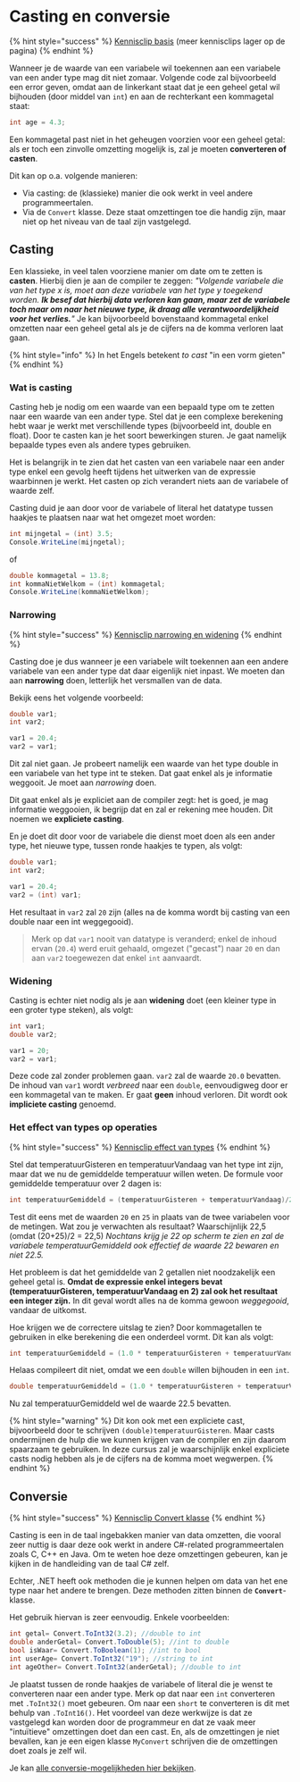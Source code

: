 # Casting en conversie

{% hint style="success" %}
[Kennisclip basis](https://youtu.be/EspjsQkxD3s) \(meer kennisclips lager op de pagina\)
{% endhint %}

Wanneer je de waarde van een variabele wil toekennen aan een variabele van een ander type mag dit niet zomaar. Volgende code zal bijvoorbeeld een error geven, omdat aan de linkerkant staat dat je een geheel getal wil bijhouden \(door middel van `int`\) en aan de rechterkant een kommagetal staat:

```csharp
int age = 4.3;
```

Een kommagetal past niet in het geheugen voorzien voor een geheel getal: als er toch een zinvolle omzetting mogelijk is, zal je moeten **converteren of casten**.

Dit kan op o.a. volgende manieren:

* Via casting: de \(klassieke\) manier die ook werkt in veel andere programmeertalen.
* Via de `Convert` klasse. Deze staat omzettingen toe die handig zijn, maar niet op het niveau van de taal zijn vastgelegd.

## Casting

Een klassieke, in veel talen voorziene manier om date om te zetten is **casten**. Hierbij dien je aan de compiler te zeggen: _"Volgende variabele die van het type x is, moet aan deze variabele van het type y toegekend worden. **Ik besef dat hierbij data verloren kan gaan, maar zet de variabele toch maar om naar het nieuwe type, ik draag alle verantwoordelijkheid voor het verlies.**"_ Je kan bijvoorbeeld bovenstaand kommagetal enkel omzetten naar een geheel getal als je de cijfers na de komma verloren laat gaan.

{% hint style="info" %}
In het Engels betekent _to cast_ "in een vorm gieten"
{% endhint %}

### Wat is casting

Casting heb je nodig om een waarde van een bepaald type om te zetten naar een waarde van een ander type. Stel dat je een complexe berekening hebt waar je werkt met verschillende types \(bijvoorbeeld int, double en float\). Door te casten kan je het soort bewerkingen sturen. Je gaat namelijk bepaalde types even als andere types gebruiken.

Het is belangrijk in te zien dat het casten van een variabele naar een ander type enkel een gevolg heeft tijdens het uitwerken van de expressie waarbinnen je werkt. Het casten op zich verandert niets aan de variabele of waarde zelf.

Casting duid je aan door voor de variabele of literal het datatype tussen haakjes te plaatsen naar wat het omgezet moet worden:

```csharp
int mijngetal = (int) 3.5;
Console.WriteLine(mijngetal);
```

of

```csharp
double kommagetal = 13.8;
int kommaNietWelkom = (int) kommagetal;
Console.WriteLine(kommaNietWelkom);
```

### Narrowing

{% hint style="success" %}
[Kennisclip narrowing en widening](https://youtu.be/2HA96kQI6X0)
{% endhint %}

Casting doe je dus wanneer je een variabele wilt toekennen aan een andere variabele van een ander type dat daar eigenlijk niet inpast. We moeten dan aan **narrowing** doen, letterlijk het versmallen van de data.

Bekijk eens het volgende voorbeeld:

```csharp
double var1;
int var2;

var1 = 20.4;
var2 = var1;
```

Dit zal niet gaan. Je probeert namelijk een waarde van het type double in een variabele van het type int te steken. Dat gaat enkel als je informatie weggooit. Je moet aan _narrowing_ doen.

Dit gaat enkel als je expliciet aan de compiler zegt: het is goed, je mag informatie weggooien, ik begrijp dat en zal er rekening mee houden. Dit noemen we **expliciete casting**.

En je doet dit door voor de variabele die dienst moet doen als een ander type, het nieuwe type, tussen ronde haakjes te typen, als volgt:

```csharp
double var1;
int var2;

var1 = 20.4;
var2 = (int) var1;
```

Het resultaat in `var2` zal `20` zijn \(alles na de komma wordt bij casting van een double naar een int weggegooid\).

> Merk op dat `var1` nooit van datatype is veranderd; enkel de inhoud ervan \(`20.4`\) werd eruit gehaald, omgezet \("gecast"\) naar `20` en dan aan `var2` toegewezen dat enkel `int` aanvaardt.

### Widening

Casting is echter niet nodig als je aan **widening** doet \(een kleiner type in een groter type steken\), als volgt:

```csharp
int var1;
double var2;

var1 = 20;
var2 = var1;
```

Deze code zal zonder problemen gaan. `var2` zal de waarde `20.0` bevatten. De inhoud van `var1` wordt _verbreed_ naar een `double`, eenvoudigweg door er een kommagetal van te maken. Er gaat **geen** inhoud verloren. Dit wordt ook **impliciete casting** genoemd.

### Het effect van types op operaties

{% hint style="success" %}
[Kennisclip effect van types](https://youtu.be/4y86SnSxjzs)
{% endhint %}

Stel dat temperatuurGisteren en temperatuurVandaag van het type int zijn, maar dat we nu de gemiddelde temperatuur willen weten. De formule voor gemiddelde temperatuur over 2 dagen is:

```csharp
int temperatuurGemiddeld = (temperatuurGisteren + temperatuurVandaag)/2;
```

Test dit eens met de waarden `20` en `25` in plaats van de twee variabelen voor de metingen. Wat zou je verwachten als resultaat? Waarschijnlijk 22,5 \(omdat \(20+25\)/2 = 22,5\) _Nochtans krijg je 22 op scherm te zien en zal de variabele temperatuurGemiddeld ook effectief de waarde 22 bewaren en niet 22.5._

Het probleem is dat het gemiddelde van 2 getallen niet noodzakelijk een geheel getal is. **Omdat de expressie enkel integers bevat \(temperatuurGisteren, temperatuurVandaag en 2\) zal ook het resultaat een integer zijn.** In dit geval wordt alles na de komma gewoon _weggegooid_, vandaar de uitkomst.

Hoe krijgen we de correctere uitslag te zien? Door kommagetallen te gebruiken in elke berekening die een onderdeel vormt. Dit kan als volgt:

```csharp
int temperatuurGemiddeld = (1.0 * temperatuurGisteren + temperatuurVandaag)/2;
```

Helaas compileert dit niet, omdat we een `double` willen bijhouden in een `int`.

```csharp
double temperatuurGemiddeld = (1.0 * temperatuurGisteren + temperatuurVandaag)/2;
```

Nu zal temperatuurGemiddeld wel de waarde 22.5 bevatten.

{% hint style="warning" %}
Dit kon ook met een expliciete cast, bijvoorbeeld door te schrijven `(double)temperatuurGisteren`. Maar casts ondermijnen de hulp die we kunnen krijgen van de compiler en zijn daarom spaarzaam te gebruiken. In deze cursus zal je waarschijnlijk enkel expliciete casts nodig hebben als je de cijfers na de komma moet wegwerpen.
{% endhint %}

## Conversie

{% hint style="success" %}
[Kennisclip Convert klasse](https://youtu.be/5Yj2k2fPI68)
{% endhint %}

Casting is een in de taal ingebakken manier van data omzetten, die vooral zeer nuttig is daar deze ook werkt in andere C\#-related programmeertalen zoals C, C++ en Java. Om te weten hoe deze omzettingen gebeuren, kan je kijken in de handleiding van de taal C\# zelf.

Echter, .NET heeft ook methoden die je kunnen helpen om data van het ene type naar het andere te brengen. Deze methoden zitten binnen de **`Convert`**-klasse.

Het gebruik hiervan is zeer eenvoudig. Enkele voorbeelden:

```csharp
int getal= Convert.ToInt32(3.2); //double to int
double anderGetal= Convert.ToDouble(5); //int to double
bool isWaar= Convert.ToBoolean(1); //int to bool
int userAge= Convert.ToInt32("19"); //string to int
int ageOther= Convert.ToInt32(anderGetal); //double to int
```

Je plaatst tussen de ronde haakjes de variabele of literal die je wenst te converteren naar een ander type. Merk op dat naar een `int` converteren met `.ToInt32()` moet gebeuren. Om naar een `short` te converteren is dit met behulp van `.ToInt16()`. Het voordeel van deze werkwijze is dat ze vastgelegd kan worden door de programmeur en dat ze vaak meer "intuïtieve" omzettingen doet dan een cast. En, als de omzettingen je niet bevallen, kan je een eigen klasse `MyConvert` schrijven die de omzettingen doet zoals je zelf wil.

Je kan [alle conversie-mogelijkheden hier bekijken](https://msdn.microsoft.com/en-us/library/system.convert.aspx).

